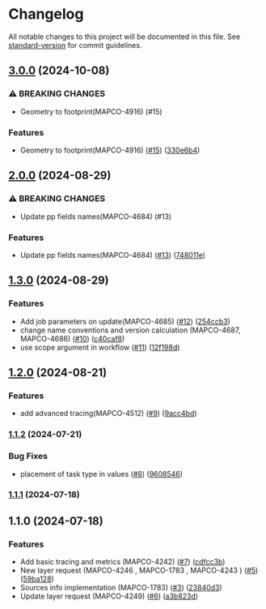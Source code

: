 # Changelog

All notable changes to this project will be documented in this file. See [standard-version](https://github.com/conventional-changelog/standard-version) for commit guidelines.

## [3.0.0](https://github.com/MapColonies/ingestion-trigger/compare/v2.0.0...v3.0.0) (2024-10-08)


### ⚠ BREAKING CHANGES

* Geometry to footprint(MAPCO-4916) (#15)

### Features

* Geometry to footprint(MAPCO-4916) ([#15](https://github.com/MapColonies/ingestion-trigger/issues/15)) ([330e6b4](https://github.com/MapColonies/ingestion-trigger/commit/330e6b4f07bb530dff67cdca512c2e23282e39ae))

## [2.0.0](https://github.com/MapColonies/ingestion-trigger/compare/v1.3.0...v2.0.0) (2024-08-29)


### ⚠ BREAKING CHANGES

* Update pp fields names(MAPCO-4684) (#13)

### Features

* Update pp fields names(MAPCO-4684) ([#13](https://github.com/MapColonies/ingestion-trigger/issues/13)) ([748011e](https://github.com/MapColonies/ingestion-trigger/commit/748011eb3585efca32b04911230e14750581e00b))

## [1.3.0](https://github.com/MapColonies/ingestion-trigger/compare/v1.2.0...v1.3.0) (2024-08-29)


### Features

* Add job parameters on update(MAPCO-4685) ([#12](https://github.com/MapColonies/ingestion-trigger/issues/12)) ([254ccb3](https://github.com/MapColonies/ingestion-trigger/commit/254ccb3749b3f86c96a78bc8b80858878a2fdc92))
* change name conventions and version calculation (MAPCO-4687, MAPCO-4686) ([#10](https://github.com/MapColonies/ingestion-trigger/issues/10)) ([c40caf8](https://github.com/MapColonies/ingestion-trigger/commit/c40caf8a7477009c89598a4642c31bf6349ae392))
* use scope argument in workflow ([#11](https://github.com/MapColonies/ingestion-trigger/issues/11)) ([12f198d](https://github.com/MapColonies/ingestion-trigger/commit/12f198d1e1f3a38ffabaa7ebfff43b086ea9fd68))

## [1.2.0](https://github.com/MapColonies/ingestion-trigger/compare/v1.1.2...v1.2.0) (2024-08-21)


### Features

* add advanced tracing(MAPCO-4512) ([#9](https://github.com/MapColonies/ingestion-trigger/issues/9)) ([9acc4bd](https://github.com/MapColonies/ingestion-trigger/commit/9acc4bd570ebd3a782afaaf7879c88e7a1c4016b))

### [1.1.2](https://github.com/MapColonies/ingestion-trigger/compare/v1.1.1...v1.1.2) (2024-07-21)


### Bug Fixes

* placement of task type in values ([#8](https://github.com/MapColonies/ingestion-trigger/issues/8)) ([9608546](https://github.com/MapColonies/ingestion-trigger/commit/96085461c8d6ac841a6c2c79fae2ca138936d076))

### [1.1.1](https://github.com/MapColonies/ingestion-trigger/compare/v1.1.0...v1.1.1) (2024-07-18)

## 1.1.0 (2024-07-18)


### Features

* Add basic tracing and metrics (MAPCO-4242) ([#7](https://github.com/MapColonies/ingestion-trigger/issues/7)) ([cdfcc3b](https://github.com/MapColonies/ingestion-trigger/commit/cdfcc3b2da4ab1b8b3359a2aa0879f0c486dfe22))
* New layer request (MAPCO-4246 , MAPCO-1783 , MAPCO-4243 ) ([#5](https://github.com/MapColonies/ingestion-trigger/issues/5)) ([59ba128](https://github.com/MapColonies/ingestion-trigger/commit/59ba12877224f3137d8bd723f4c22cc716225373))
* Sources info implementation (MAPCO-1783) ([#3](https://github.com/MapColonies/ingestion-trigger/issues/3)) ([23840d3](https://github.com/MapColonies/ingestion-trigger/commit/23840d31d7cd7b27b32ccc1239bd9adf48050d11))
* Update layer request (MAPCO-4249) ([#6](https://github.com/MapColonies/ingestion-trigger/issues/6)) ([a3b823d](https://github.com/MapColonies/ingestion-trigger/commit/a3b823d4f75d79570649ef643f1570cfcba4549d))
